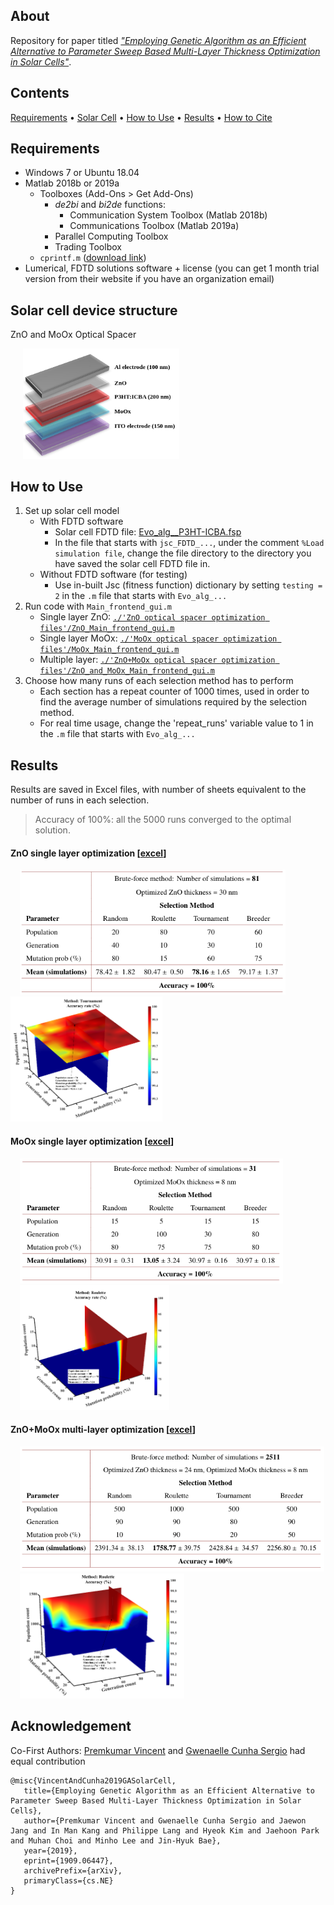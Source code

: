 ## About
Repository for paper titled [*"Employing Genetic Algorithm as an Efficient Alternative to Parameter Sweep Based Multi-Layer Thickness Optimization in Solar Cells"*](https://arxiv.org/abs/1909.06447).

## Contents
[Requirements](#requirements) • [Solar Cell](#solar-cell-device-structure) • [How to Use](#how-to-use) • [Results](#results) • [How to Cite](#acknowledgement)

## Requirements
* Windows 7 or Ubuntu 18.04
* Matlab 2018b or 2019a
    * Toolboxes (Add-Ons > Get Add-Ons)
        * *de2bi* and *bi2de* functions:
            * Communication System Toolbox (Matlab 2018b)
            * Communications Toolbox (Matlab 2019a)
        * Parallel Computing Toolbox
        * Trading Toolbox
    * `cprintf.m` ([download link](https://www.mathworks.com/matlabcentral/fileexchange/24093-cprintf-display-formatted-colored-text-in-the-command-window))
* Lumerical, FDTD solutions software + license (you can get 1 month trial version from their website if you have an organization email)

## Solar cell device structure
ZnO and MoOx Optical Spacer
  <p align="left">
  <img hspace="20cm" src="./assets/solar_cell_device_structure.png" width="250" alt="Solar cell device structure">
  </p>

## How to Use
1. Set up solar cell model
    * With FDTD software
       * Solar cell FDTD file: [Evo_alg__P3HT-ICBA.fsp](./Evo_alg__P3HT-ICBA.fsp)
       * In the file that starts with `jsc_FDTD_...`, under the comment `%Load simulation file`, change the file directory to the directory you have saved the solar cell FDTD file in.
    * Without FDTD software (for testing)
       * Use in-built Jsc (fitness function) dictionary by setting `testing = 2` in the `.m` file that starts with `Evo_alg_...`
2. Run code with `Main_frontend_gui.m`
    * Single layer ZnO: [`./'ZnO optical spacer optimization files'/ZnO_Main_frontend_gui.m`](./ZnO%20optical%20spacer%20optimization%20files/ZnO_Main_frontend_gui.m)
    * Single layer MoOx: [`./'MoOx optical spacer optimization files'/MoOx_Main_frontend_gui.m`](./MoOx%20optical%20spacer%20optimization%20files/MoOx_Main_frontend_gui.m)
    * Multiple layer: [`./'ZnO+MoOx optical spacer optimization files'/ZnO_and_MoOx_Main_frontend_gui.m`](./ZnO+MoOx%20optical%20spacer%20optimization%20files/ZnO_and_MoOx_Main_frontend_gui.m)
3. Choose how many runs of each selection method has to perform
    * Each section has a repeat counter of 1000 times, used in order to find the average number of simulations required by the selection method.
    * For real time usage, change the 'repeat_runs' variable value to 1 in the `.m` file that starts with `Evo_alg_...`

## Results
Results are saved in Excel files, with number of sheets equivalent to the number of runs in each selection.

> Accuracy of 100%: all the 5000 runs converged to the optimal solution.

#### ZnO single layer optimization [[excel](./ZnO%20optical%20spacer%20optimization%20files/RESULTS)]
  <p align="left">
    <img src="./assets/optim_zno.png" height="200" alt="ZnO single" hspace="15cm">
    <img src="./assets/optim_zno_plot.png" height="200" alt="ZnO single plot">
  </p>

#### MoOx single layer optimization [[excel](./MoOx%20optical%20spacer%20optimization%20files/RESULTS)]
  <p align="left">
    <img src="./assets/optim_moox.png" height="200" alt="MoOx single" hspace="15cm">
    <img src="./assets/optim_moox_plot.png" height="200" alt="MoOx single plot" hspace="15cm">
  </p>

#### ZnO+MoOx multi-layer optimization [[excel](./ZnO+MoOx%20optical%20spacer%20optimization%20files/RESULTS)]
  <p align="left">
    <img src="./assets/optim_zno_moox.png" height="200" alt="ZnO+MoOx" hspace="15cm">
    <img src="./assets/optim_zno_moox_plot.png" height="200" alt="ZnO+MoOx" hspace="15cm">
  </p>

## Acknowledgement
Co-First Authors: [Premkumar Vincent](https://github.com/vinpremkumar) and [Gwenaelle Cunha Sergio](https://github.com/gcunhase) had equal contribution

```
@misc{VincentAndCunha2019GASolarCell,
   title={Employing Genetic Algorithm as an Efficient Alternative to Parameter Sweep Based Multi-Layer Thickness Optimization in Solar Cells},
   author={Premkumar Vincent and Gwenaelle Cunha Sergio and Jaewon Jang and In Man Kang and Philippe Lang and Hyeok Kim and Jaehoon Park and Muhan Choi and Minho Lee and Jin-Hyuk Bae},
   year={2019},
   eprint={1909.06447},
   archivePrefix={arXiv},
   primaryClass={cs.NE}
}
```
